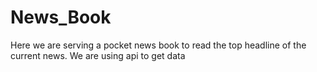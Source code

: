 # News_Book
Here we are serving a pocket news book to read the top headline of the current news. We are using api to get data
